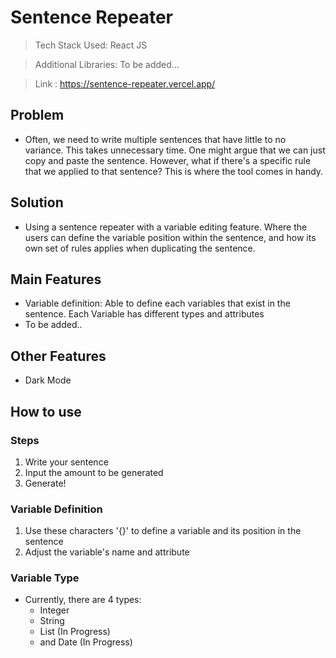 # Sentence Repeater
> Tech Stack Used: React JS

> Additional Libraries: To be added...

> Link : https://sentence-repeater.vercel.app/

## Problem
- Often, we need to write multiple sentences that have little to no variance. This takes unnecessary time. One might argue that we can just copy and paste the sentence. However, what if there's a specific rule that we applied to that sentence? This is where the tool comes in handy.

## Solution
- Using a sentence repeater with a variable editing feature. Where the users can define the variable position within the sentence, and how its own set of rules applies when duplicating the sentence.


## Main Features
- Variable definition: Able to define each variables that exist in the sentence. Each Variable has different types and attributes
- To be added..

## Other Features
- Dark Mode

## How to use

### Steps
1. Write your sentence
2. Input the amount to be generated
3. Generate!

### Variable Definition
1. Use these characters '{}' to define a variable and its position in the sentence
2. Adjust the variable's name and attribute

### Variable Type
- Currently, there are 4 types:
  - Integer
  - String
  - List (In Progress)
  - and Date (In Progress)
